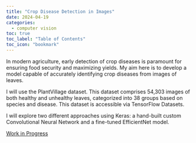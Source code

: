 ```yaml
---
title: "Crop Disease Detection in Images"
date: 2024-04-19
categories:
  - computer vision
toc: true
toc_label: "Table of Contents"
toc_icon: "bookmark"
---
```

In modern agriculture, early detection of crop diseases is paramount for ensuring food security and maximizing yields. My aim here is to develop a model capable of accurately identifying crop diseases from images of leaves.

I will use the PlantVillage dataset. This dataset comprises 54,303 images of both healthy and unhealthy leaves, categorized into 38 groups based on species and disease. This dataset is accessible via TensorFlow Datasets.

I will explore two different approaches using Keras: a hand-built custom Convolutional Neural Network and a fine-tuned EfficientNet model.

[Work in Progress](https://colab.research.google.com/drive/1w4vPmpTiKWLiIjrrkWBJ-Ry-VP9XCqns?usp=sharing)


